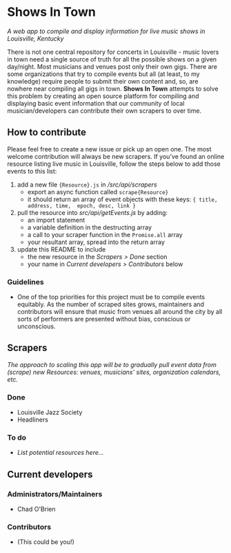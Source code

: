 # Shows In Town
*A web app to compile and display information for live music shows in Louisville, Kentucky*

There is not one central repository for concerts in Louisville - music lovers in town need a single source of truth for all the possible shows on a given day/night. Most musicians and venues post only their own gigs. There are some organizations that try to compile events but all (at least, to my knowledge) require people to submit their own content and, so, are nowhere near compiling all gigs in town. **Shows In Town** attempts to solve this problem by creating an open source platform for compiling and displaying basic event information that our community of local musician/developers can contribute their own scrapers to over time.


## How to contribute

Please feel free to create a new issue or pick up an open one. The most welcome contribution will always be new scrapers. If you've found an online resource listing live music in Louisville, follow the steps below to add those events to this list:

1. add a new file `{Resource}.js` in */src/api/scrapers* 
	- export an async function called `scrape{Resource}`
	- it should return an array of event objects with these keys: `{ title, address, time,	epoch, desc, link }`
2. pull the resource into *src/api/getEvents.js* by adding:
	- an import statement
	- a variable definition in the destructing array
	- a call to your scraper function in the `Promise.all` array
	- your resultant array, spread into the return array
3. update this README to include
	- the new resource in the *Scrapers > Done* section
	- your name in *Current developers > Contributors* below

### Guidelines

- One of the top priorities for this project must be to compile events equitably. As the number of scraped sites grows, maintainers and contributors will ensure that music from venues all around the city by all sorts of performers are presented without bias, conscious or unconscious.

## Scrapers
*The approach to scaling this app will be to gradually pull event data from (scrape) new Resources: venues, musicians' sites, organization calendars, etc.*

### Done

- Louisville Jazz Society
- Headliners

### To do

- *List potential resources here...*


## Current developers

### Administrators/Maintainers

- Chad O'Brien

### Contributors

- (This could be you!)